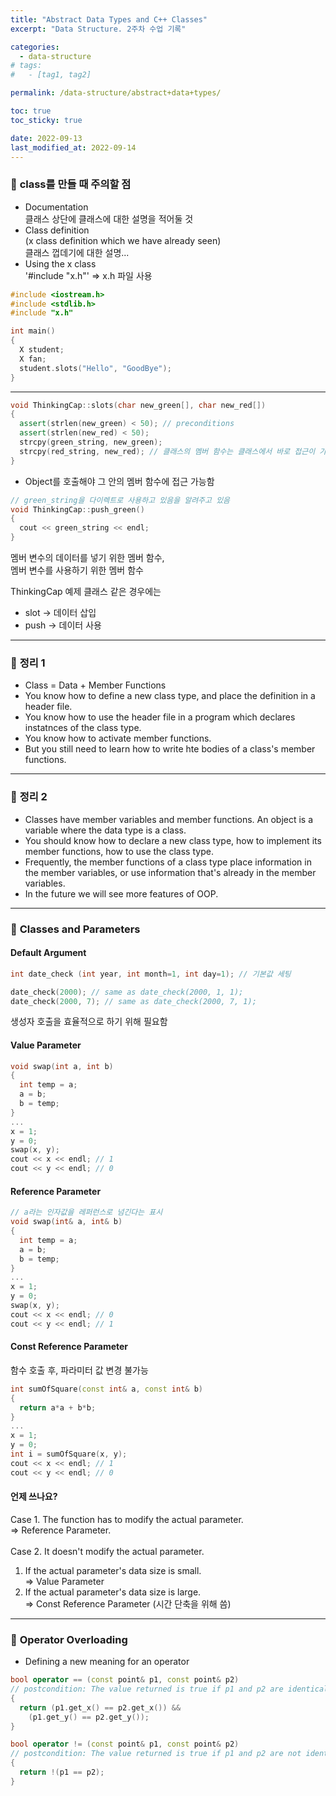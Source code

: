 ```yaml
---
title: "Abstract Data Types and C++ Classes"
excerpt: "Data Structure. 2주차 수업 기록"

categories:
  - data-structure
# tags:
#   - [tag1, tag2]

permalink: /data-structure/abstract+data+types/

toc: true
toc_sticky: true

date: 2022-09-13
last_modified_at: 2022-09-14
---
```

 
### 🧩 <b>class를 만들 때 주의할 점</b>
* Documentation <br>
클래스 상단에 클래스에 대한 설명을 적어둘 것
* Class definition <br>
(x class definition which we have already seen) <br>
클래스 껍데기에 대한 설명...
* Using the x class <br>
'#include "x.h"' => x.h 파일 사용 <br>

``` c++
#include <iostream.h>
#include <stdlib.h>
#include "x.h"

int main()
{
  X student;
  X fan;
  student.slots("Hello", "GoodBye");
}
```
---
 
``` c++
void ThinkingCap::slots(char new_green[], char new_red[])
{
  assert(strlen(new_green) < 50); // preconditions
  assert(strlen(new_red) < 50);
  strcpy(green_string, new_green);
  strcpy(red_string, new_red); // 클래스의 멤버 함수는 클래스에서 바로 접근이 가능
}
```
* Object를 호출해야 그 안의 멤버 함수에 접근 가능함

``` c++
// green_string을 다이렉트로 사용하고 있음을 알려주고 있음
void ThinkingCap::push_green()
{
  cout << green_string << endl;
}
```

멤버 변수의 데이터를 넣기 위한 멤버 함수, <br>
멤버 변수를 사용하기 위한 멤버 함수

ThinkingCap 예제 클래스 같은 경우에는 <br>
* slot -> 데이터 삽입 <br>
* push -> 데이터 사용

---

### 🧩 <b>정리 1</b>
* Class = Data + Member Functions
* You know how to define a new class type, and place the definition in a header file.
* You know how to use the header file in a program which declares instatnces of the class type.
* You know how to activate member functions.
* But you still need to learn how to write hte bodies of a class's member functions.

---

### 🧩 <b>정리 2</b>
* Classes have member variables and member functions. An object is a variable where the data type is a class.
* You should know how to declare a new class type, how to implement its member functions, how to use the class type.
* Frequently, the member functions of a class type place information in the member variables, or use information that's already in the member variables.
* In the future we will see more features of OOP. 

---

### 🧩 <b>Classes and Parameters</b>
#### <b>Default Argument</b>
``` c++
int date_check (int year, int month=1, int day=1); // 기본값 세팅

date_check(2000); // same as date_check(2000, 1, 1);
date_check(2000, 7); // same as date_check(2000, 7, 1);
```
생성자 호출을 효율적으로 하기 위해 필요함 <br>

#### <b>Value Parameter</b>
``` c++
void swap(int a, int b)
{
  int temp = a;
  a = b;
  b = temp;
}
...
x = 1;
y = 0;
swap(x, y);
cout << x << endl; // 1
cout << y << endl; // 0
```

#### <b>Reference Parameter</b>
``` c++
// a라는 인자값을 레퍼런스로 넘긴다는 표시
void swap(int& a, int& b) 
{
  int temp = a;
  a = b;
  b = temp;
}
...
x = 1;
y = 0;
swap(x, y);
cout << x << endl; // 0
cout << y << endl; // 1
```

#### <b>Const Reference Parameter</b>
함수 호출 후, 파라미터 값 변경 불가능
``` c++
int sumOfSquare(const int& a, const int& b)
{
  return a*a + b*b;
}
...
x = 1; 
y = 0;
int i = sumOfSquare(x, y);
cout << x << endl; // 1
cout << y << endl; // 0
```

#### <b>언제 쓰나요?</b>
Case 1. The function has to modify the actual parameter.<br>
=> Reference Parameter. <br> <br>
Case 2. It doesn't modify the actual parameter.<br>
1) If the actual parameter's data size is small.<br>
=> Value Parameter <br>
2) If the actual parameter's data size is large. <br>
=> Const Reference Parameter (시간 단축을 위해 씀)

---

### 🧩 <b>Operator Overloading</b>
- Defining a new meaning for an operator <br>

``` c++
bool operator == (const point& p1, const point& p2)
// postcondition: The value returned is true if p1 and p2 are identical. Otherwise, false is returned.
{
  return (p1.get_x() == p2.get_x()) &&
    (p1.get_y() == p2.get_y());
}

bool operator != (const point& p1, const point& p2)
// postcondition: The value returned is true if p1 and p2 are not identical. Otherwise, false is returned.
{
  return !(p1 == p2);
}
```
